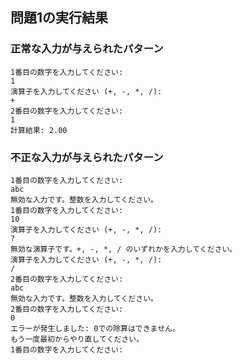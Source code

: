 ## 問題1の実行結果
### 正常な入力が与えられたパターン
```
1番目の数字を入力してください:
1
演算子を入力してください (+, -, *, /):
+
2番目の数字を入力してください:
1
計算結果: 2.00
```
### 不正な入力が与えられたパターン
```
1番目の数字を入力してください:
abc
無効な入力です。整数を入力してください。
1番目の数字を入力してください:
10
演算子を入力してください (+, -, *, /): 
?
無効な演算子です。+, -, *, / のいずれかを入力してください。
演算子を入力してください (+, -, *, /): 
/
2番目の数字を入力してください:
abc
無効な入力です。整数を入力してください。
2番目の数字を入力してください:
0
エラーが発生しました: 0での除算はできません。
もう一度最初からやり直してください。
1番目の数字を入力してください:
```